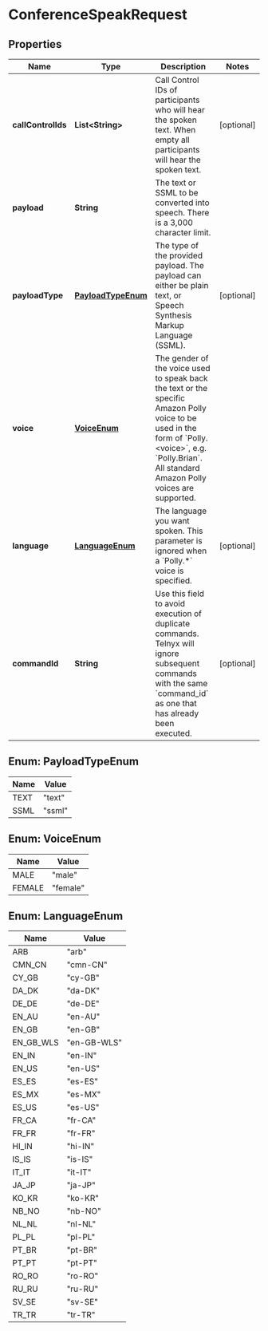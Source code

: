 

# ConferenceSpeakRequest


## Properties

| Name | Type | Description | Notes |
|------------ | ------------- | ------------- | -------------|
|**callControlIds** | **List&lt;String&gt;** | Call Control IDs of participants who will hear the spoken text. When empty all participants will hear the spoken text. |  [optional] |
|**payload** | **String** | The text or SSML to be converted into speech. There is a 3,000 character limit. |  |
|**payloadType** | [**PayloadTypeEnum**](#PayloadTypeEnum) | The type of the provided payload. The payload can either be plain text, or Speech Synthesis Markup Language (SSML). |  [optional] |
|**voice** | [**VoiceEnum**](#VoiceEnum) | The gender of the voice used to speak back the text or the specific Amazon Polly voice to be used in the form of &#x60;Polly.&lt;voice&gt;&#x60;, e.g. &#x60;Polly.Brian&#x60;. All standard Amazon Polly voices are supported. |  |
|**language** | [**LanguageEnum**](#LanguageEnum) | The language you want spoken. This parameter is ignored when a &#x60;Polly.*&#x60; voice is specified. |  [optional] |
|**commandId** | **String** | Use this field to avoid execution of duplicate commands. Telnyx will ignore subsequent commands with the same &#x60;command_id&#x60; as one that has already been executed. |  [optional] |



## Enum: PayloadTypeEnum

| Name | Value |
|---- | -----|
| TEXT | &quot;text&quot; |
| SSML | &quot;ssml&quot; |



## Enum: VoiceEnum

| Name | Value |
|---- | -----|
| MALE | &quot;male&quot; |
| FEMALE | &quot;female&quot; |



## Enum: LanguageEnum

| Name | Value |
|---- | -----|
| ARB | &quot;arb&quot; |
| CMN_CN | &quot;cmn-CN&quot; |
| CY_GB | &quot;cy-GB&quot; |
| DA_DK | &quot;da-DK&quot; |
| DE_DE | &quot;de-DE&quot; |
| EN_AU | &quot;en-AU&quot; |
| EN_GB | &quot;en-GB&quot; |
| EN_GB_WLS | &quot;en-GB-WLS&quot; |
| EN_IN | &quot;en-IN&quot; |
| EN_US | &quot;en-US&quot; |
| ES_ES | &quot;es-ES&quot; |
| ES_MX | &quot;es-MX&quot; |
| ES_US | &quot;es-US&quot; |
| FR_CA | &quot;fr-CA&quot; |
| FR_FR | &quot;fr-FR&quot; |
| HI_IN | &quot;hi-IN&quot; |
| IS_IS | &quot;is-IS&quot; |
| IT_IT | &quot;it-IT&quot; |
| JA_JP | &quot;ja-JP&quot; |
| KO_KR | &quot;ko-KR&quot; |
| NB_NO | &quot;nb-NO&quot; |
| NL_NL | &quot;nl-NL&quot; |
| PL_PL | &quot;pl-PL&quot; |
| PT_BR | &quot;pt-BR&quot; |
| PT_PT | &quot;pt-PT&quot; |
| RO_RO | &quot;ro-RO&quot; |
| RU_RU | &quot;ru-RU&quot; |
| SV_SE | &quot;sv-SE&quot; |
| TR_TR | &quot;tr-TR&quot; |



